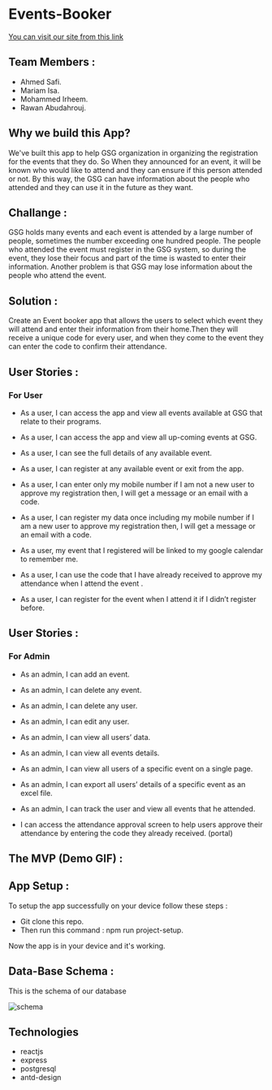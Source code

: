 # Events-Booker

[You can visit our site from this link](https://eventsbooker.herokuapp.com/)

## Team Members :

- Ahmed Safi.
- Mariam Isa.
- Mohammed Irheem.
- Rawan Abudahrouj.

## Why we build this App?

We've built this app to help GSG organization in organizing the registration for the events that they do. So When they announced for an event, it will be known who would like to attend and they can ensure if this person attended or not. By this way, the GSG can have information about the people who attended and they can use it in the future as they want.

## Challange :

GSG holds many events and each event is attended by a large number of people, sometimes the number exceeding one hundred people. The people who attended the event must register in the GSG system, so during the event, they lose their focus and part of the time is wasted to enter their information. Another problem is that GSG may lose information about the people who attend the event.

## Solution :

Create an Event booker app that allows the users to select which event they will attend and enter their information from their home.Then they will receive a unique code for every user, and when they come to the event they can enter the code to confirm their attendance.

## User Stories :

### For User

- As a user, I can access the app and view all events available at GSG that relate to their programs.

- As a user, I can access the app and view all up-coming events at GSG.

- As a user, I can see the full details of any available event.

- As a user, I can register at any available event or exit from the app.

- As a user, I can enter only my mobile number if I am not a new user to approve my registration then, I will get a message or an email with a code.

- As a user, I can register my data once including my mobile number if I am a new user to approve my registration then, I will get a message or an email with a code.

- As a user, my event that I registered will be linked to my google calendar to remember me.

- As a user, I can use the code that I have already received to approve my attendance when I attend the event .

- As a user, I can register for the event when I attend it if I didn’t register before.

## User Stories :

### For Admin

- As an admin, I can add an event.

- As an admin, I can delete any event.

- As an admin, I can delete any user.

- As an admin, I can edit any user.

- As an admin, I can view all users’ data.

- As an admin, I can view all events details.

- As an admin, I can view all users of a specific event on a single page.

- As an admin, I can export all users’ details of a specific event as an excel file.

- As an admin, I can track the user and view all events that he attended.

- I can access the attendance approval screen to help users approve their attendance by entering the code they already received. (portal)

## The MVP (Demo GIF) :

## App Setup :

To setup the app successfully on your device follow these steps :

- Git clone this repo.
- Then run this command : npm run project-setup.

Now the app is in your device and it's working.

## Data-Base Schema :

This is the schema of our database

![schema](https://cdn.discordapp.com/attachments/690170174116331638/691695650659893319/schema.png)

## Technologies

- reactjs
- express
- postgresql
- antd-design
